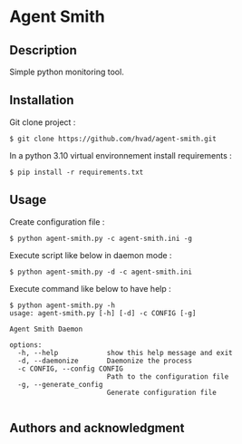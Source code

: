 # Agent Smith

## Description

Simple python monitoring tool.

## Installation

Git clone project :
```
$ git clone https://github.com/hvad/agent-smith.git 
```

In a python 3.10 virtual environnement install requirements :

```
$ pip install -r requirements.txt
```

## Usage

Create configuration file :

```
$ python agent-smith.py -c agent-smith.ini -g
```

Execute script like below in daemon mode : 
```
$ python agent-smith.py -d -c agent-smith.ini
```

Execute command like below to have help :
```
$ python agent-smith.py -h
usage: agent-smith.py [-h] [-d] -c CONFIG [-g]

Agent Smith Daemon

options:
  -h, --help            show this help message and exit
  -d, --daemonize       Daemonize the process
  -c CONFIG, --config CONFIG
                        Path to the configuration file
  -g, --generate_config
                        Generate configuration file
                                                     
```

## Authors and acknowledgment
